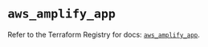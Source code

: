# `aws_amplify_app`

Refer to the Terraform Registry for docs: [`aws_amplify_app`](https://registry.terraform.io/providers/hashicorp/aws/5.80.0/docs/resources/amplify_app).
